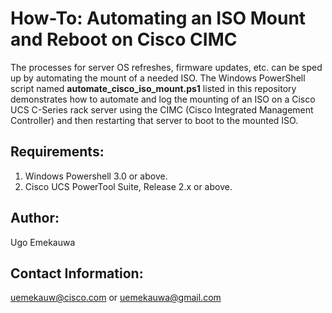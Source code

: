 # How-To: Automating an ISO Mount and Reboot on Cisco CIMC

The processes for server OS refreshes, firmware updates, etc. can be sped up by automating the mount of a needed ISO. The Windows PowerShell script named **automate_cisco_iso_mount.ps1** listed in this repository demonstrates how to automate and log the mounting of an ISO on a Cisco UCS C-Series rack server using the CIMC (Cisco Integrated Management Controller) and then restarting that server to boot to the mounted ISO.

## Requirements:
  1. Windows Powershell 3.0 or above.
  2. Cisco UCS PowerTool Suite, Release 2.x or above.

## Author:
Ugo Emekauwa

## Contact Information:
uemekauw@cisco.com or uemekauwa@gmail.com
